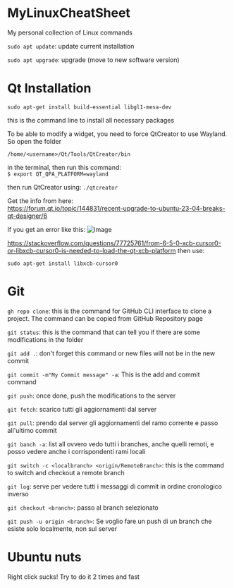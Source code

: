 # MyLinuxCheatSheet
My personal collection of Linux commands

`sudo apt update`: update current installation

`sudo apt upgrade`: upgrade (move to new software version)

# Qt Installation
`sudo apt-get install build-essential libgl1-mesa-dev`

this is the command line to install all necessary packages

To be able to modify a widget, you need to force QtCreator to use Wayland. So open the folder

`/home/<username>/Qt/Tools/QtCreator/bin`

in the terminal, then run this command:  
`$ export QT_QPA_PLATFORM=wayland`

then run QtCreator using:
`./qtcreator`
  
Get the info from here:  
https://forum.qt.io/topic/144831/recent-upgrade-to-ubuntu-23-04-breaks-qt-designer/6

If you get an error like this:
![image](https://github.com/g-gualeni/MyLinuxCheatSheet/assets/2716458/961da1d4-635d-47a9-8aa7-8b31c41f873b)

https://stackoverflow.com/questions/77725761/from-6-5-0-xcb-cursor0-or-libxcb-cursor0-is-needed-to-load-the-qt-xcb-platform 
then use:

`sudo apt-get install libxcb-cursor0`

# Git
`gh repo clone`: this is the command for GitHub CLI interface to clone a project. 
The command can be copied from GitHub Repository page

`git status`: this is the command that can tell you if there are some modifications in the folder

`git add .`: don't forget this command or new files will not be in the new commit

`git commit -m"My Commit message" -a`: This is the add and commit command

`git push`: once done, push the modifications to the server


`git fetch`: scarico tutti gli aggiornamenti dal server

`git pull`: prendo dal server gli aggiornamenti del ramo corrente e passo all'ultimo commit

`git banch -a`: list all ovvero vedo tutti i branches, anche quelli remoti, e posso vedere anche i corrispondenti rami locali

`git switch -c <localbranch> <origin/RemoteBranch>`: this is the command to switch and checkout a remote branch 

`git log`: serve per vedere tutti i messaggi di commit in ordine cronologico inverso

`git checkout <branch>`: passo al branch selezionato 

`git push -u origin <branch>`: Se voglio fare un push di un branch che esiste solo localmente, non sul server


# Ubuntu nuts
Right click sucks! Try to do it 2 times and fast











